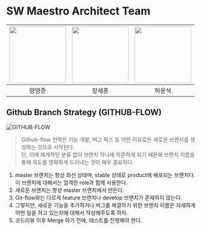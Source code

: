# SW Maestro Architect Team

| [<img src="https://avatars.githubusercontent.com/u/45190017?v=4" width="150">](https://github.com/dasd412) | [<img src="https://avatars.githubusercontent.com/u/67100702?v=4" width="150">](https://github.com/westreed)| [<img src="https://avatars.githubusercontent.com/u/64861290?v=4" width="150">](https://github.com/ssfic3380) |
| :-----------------------------------: | :---------------------------------------: | :-------------------------------------: |
| 양영준 | 장세훈 | 허윤석 |

## Github Branch Strategy (GITHUB-FLOW)

![GITHUB-FLOW](https://img1.daumcdn.net/thumb/R1280x0/?scode=mtistory2&fname=https%3A%2F%2Fblog.kakaocdn.net%2Fdn%2F70a1a%2FbtrAAZMILka%2FBwnRKBTeZX1UWI8sddApdK%2Fimg.png)<br>
> Github-flow 전략은 기능 개발, 버그 픽스 등 어떤 이유로든 새로운 브랜치를 생성하는 것으로 시작된다.  
단, 이때 체계적인 분류 없이 브랜치 하나에 의존하게 되기 때문에 브랜치 이름을 통해 의도를 명확하게 드러내는 것이 매우 중요하다.

1. master 브랜치는 항상 최신 상태며, stable 상태로 product에 배포되는 브랜치다. 이 브랜치에 대해서는 엄격한 role과 함께 사용한다.
2. 새로운 브랜치는 항상 master 브랜치에서 만든다.
3. Git-flow와는 다르게 feature 브랜치나 develop 브랜치가 존재하지 않는다.
4. 그렇지만, 새로운 기능을 추가하거나 버그를 해결하기 위한 브랜치 이름은 자세하게 어떤 일을 하고 있는지에 대해서 작성해주도록 하자.
5. 코드리뷰 이후 Merge 하기 전에, 테스트를 진행해야 한다.
